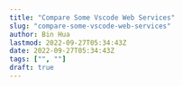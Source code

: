 ```yaml
---
title: "Compare Some Vscode Web Services"
slug: "compare-some-vscode-web-services"
author: Bin Hua
lastmod: 2022-09-27T05:34:43Z
date: 2022-09-27T05:34:43Z
tags: ["", ""]
draft: true
---
```



